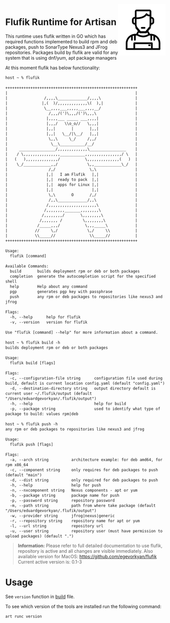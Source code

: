 <img src="https://github.com/gatblau/artisan/raw/master/artisan.png" width="150" align="right"/>

# Flufik Runtime for Artisan

This runtime uses flufik written in GO which has required functions implemented to build rpm and deb packages, push to
SonarType Nexus3 and JFrog repositories.
Packages build by flufik are valid for any system that is using dnf/yum, apt package managers

At this moment flufik has below functionality:
```shell
host ~ % flufik  

++++++++++++++++++++++++++++++++++++++++++++++++++++++++++
|                                                        |
|                /,,,,\_____________/,,,,\               |
|               |,(  )/,,,,,,,,,,,,,\(  ),|              |
|                \__,,,,___,,,,,___,,,,__/               |
|                  /,,,/(')\,,,/(')\,,,\                 |
|                 |,,,,___ _____ ___,,,,|                |
|                 |,,,/   \\o_o//   \,,,|                |
|                 |,,|       |       |,,|                |
|                 |,,|   \__/|\__/   |,,|                |
|                  \,,\     \_/     /,,/                 |
|                   \__\___________/__/                  |
|     ________________/,,,,,,,,,,,,,\________________    |
|    / \,,,,,,,,,,,,,,,,___________,,,,,,,,,,,,,,,,/ \   |
|   (   ),,,,,,,,,,,,,,/           \,,,,,,,,,,,,,,(   )  |
|    \_/____________,,/             \,,____________\_/   |
|                  /,/               \,\                 |
|                 |,|   I am Flufik   |,|                |
|                 |,|  ready to pack  |,|                |
|                 |,|  apps for Linux |,|                |
|                 |,|                 |,|                |
|                  \,\       O       /,/                 |
|                  /,,\_____________/,,\                 |
|                 /,,,,,,,,,,,,,,,,,,,,,\                |
|                /,,,,,,,,_______,,,,,,,,\               |
|               /,,,,,,,,/       \,,,,,,,,\              |
|              /,,,,,,, /         \,,,,,,,,\             |
|             /_____,,,/           \,,,_____\            |
|            //     \,/             \,/     \\           |
|            \\_____//               \\_____//           |
++++++++++++++++++++++++++++++++++++++++++++++++++++++++++

Usage:
  flufik [command]

Available Commands:
  build       builds deployment rpm or deb or both packages
  completion  generate the autocompletion script for the specified shell
  help        Help about any command
  pgp         generates pgp key with passphrase
  push        any rpm or deb packages to repositories like nexus3 and jfrog

Flags:
  -h, --help      help for flufik
  -v, --version   version for flufik

Use "flufik [command] --help" for more information about a command.

host ~ % flufik build -h
builds deployment rpm or deb or both packages

Usage:
  flufik build [flags]

Flags:
  -c, --configuration-file string      configuration file used during build, default is current location config.yaml (default "config.yaml")
  -d, --destination-directory string   output directory default is current user ~/.flufik/output (default "/Users/eduardgevorkyan/.flufik/output")
  -h, --help                           help for build
  -p, --package string                 used to identify what type of package to build: values rpm|deb
  
host ~ % flufik push -h
any rpm or deb packages to repositories like nexus3 and jfrog

Usage:
  flufik push [flags]

Flags:
  -a, --arch string          architecture example: for deb amd64, for rpm x86_64
  -c, --component string     only requires for deb packages to push (default "main")
  -d, --dist string          only required for deb packages to push
  -h, --help                 help for push
  -n, --nxcomponent string   Nexus components - apt or yum
  -b, --package string       package name for push
  -p, --password string      repository password
  -m, --path string          path from where take package (default "/Users/eduardgevorkyan/.flufik/output")
  -w, --provider string      jfrog|nexus|generic
  -r, --repository string    repository name for apt or yum
  -l, --url string           repository url
  -u, --user string          repository user (must have permission to upload packages) (default ".")
```
><b>Information:</b> Please refer to full detailed documentation to use flufik, repository is active and all changes are
> visible immediately. Also available version for MacOS: https://github.com/egevorkyan/flufik
> Current active version is: 0.1-3

# Usage

See `version` function in [build](build.yaml) file.

To see which version of the tools are installed run the following command:

```sh
art runc version
```
